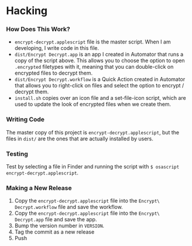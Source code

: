 # Hacking

### How Does This Work?

- `encrypt-decrypt.applescript` file is the master script. When I am developing, I write code in this file.
- `dist/Encrypt Decrypt.app` is an app I created in Automator that runs a copy of the script above. This allows you to choose the option to open `.encrypted` filetypes with it, meaning that you can double-click on encrypted files to decrypt them.
- `dist/Encrypt Decrypt.workflow` is a Quick Action created in Automator that allows you to right-click on files and select the option to encrypt / decrypt them.
- `install.sh` copies over an icon file and a set-file-icon script, which are used to update the look of encrypted files when we create them.

### Writing Code

The master copy of this project is `encrypt-decrypt.applescript`, but the files in `dist/` are the ones that are actually installed by users.

### Testing

Test by selecting a file in Finder and running the script with `$ osascript encrypt-decrypt.applescript`.

### Making a New Release

1. Copy the `encrypt-decrypt.applescript` file into the `Encrypt\ Decrypt.workflow` file and save the workflow.
2. Copy the `encrypt-decrypt.applescript` file into the `Encrypt\ Decrypt.app` file and save the app.
3. Bump the version number in `VERSION`.
4. Tag the commit as a new release
5. Push
